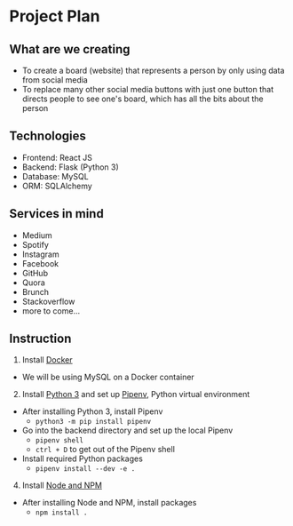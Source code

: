 # Project Plan

## What are we creating
- To create a board (website) that represents a person by only using data from social media
- To replace many other social media buttons with just one button that directs people to see one's board, which has all the bits about the person

## Technologies
- Frontend: React JS
- Backend: Flask (Python 3)
- Database: MySQL
- ORM: SQLAlchemy

## Services in mind
- Medium
- Spotify
- Instagram
- Facebook
- GitHub
- Quora
- Brunch
- Stackoverflow
- more to come... 

## Instruction
1. Install [Docker](https://docs.docker.com/install/)
  - We will be using MySQL on a Docker container
2. Install [Python 3](https://www.python.org/) and set up [Pipenv](https://pipenv.readthedocs.io/en/latest/), Python virtual environment
  - After installing Python 3, install Pipenv
    - `python3 -m pip install pipenv`
  - Go into the backend directory and set up the local Pipenv
    - `pipenv shell`
    - `ctrl + D` to get out of the Pipenv shell
  - Install required Python packages
    - `pipenv install --dev -e .`
4. Install [Node and NPM](https://www.npmjs.com/)
  - After installing Node and NPM, install packages
    - `npm install .`

